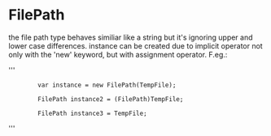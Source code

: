 # FilePath

the file path type behaves similiar like a string but it's ignoring upper and lower case differences.
instance can be created due to implicit operator not only with the 'new' keyword, but with assignment operator.
F.eg.:

'''

            var instance = new FilePath(TempFile);
            
            FilePath instance2 = (FilePath)TempFile;
            
            FilePath instance3 = TempFile;
            
'''
